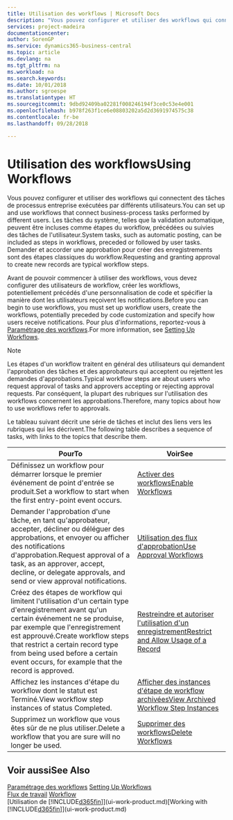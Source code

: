 ```yaml
---
title: Utilisation des workflows | Microsoft Docs
description: "Vous pouvez configurer et utiliser des workflows qui connectent des tâches de processus entreprise exécutées par différents utilisateurs. Les tâches du système, telles que la validation automatique, peuvent être incluses comme étapes du workflow, précédées ou suivies des tâches de l'utilisateur. Demander et accorder une approbation pour créer des enregistrements sont des étapes classiques du workflow."
services: project-madeira
documentationcenter: 
author: SorenGP
ms.service: dynamics365-business-central
ms.topic: article
ms.devlang: na
ms.tgt_pltfrm: na
ms.workload: na
ms.search.keywords: 
ms.date: 10/01/2018
ms.author: sgroespe
ms.translationtype: HT
ms.sourcegitcommit: 9dbd92409ba02281f008246194f3ce0c53e4e001
ms.openlocfilehash: b978f263f1ce6e08803202a5d2d3691974575c38
ms.contentlocale: fr-be
ms.lasthandoff: 09/28/2018

---
```

# <a name="using-workflows"></a><span data-ttu-id="e90e1-105">Utilisation des workflows</span><span class="sxs-lookup"><span data-stu-id="e90e1-105">Using Workflows</span></span>
<span data-ttu-id="e90e1-106">Vous pouvez configurer et utiliser des workflows qui connectent des tâches de processus entreprise exécutées par différents utilisateurs.</span><span class="sxs-lookup"><span data-stu-id="e90e1-106">You can set up and use workflows that connect business-process tasks performed by different users.</span></span> <span data-ttu-id="e90e1-107">Les tâches du système, telles que la validation automatique, peuvent être incluses comme étapes du workflow, précédées ou suivies des tâches de l'utilisateur.</span><span class="sxs-lookup"><span data-stu-id="e90e1-107">System tasks, such as automatic posting, can be included as steps in workflows, preceded or followed by user tasks.</span></span> <span data-ttu-id="e90e1-108">Demander et accorder une approbation pour créer des enregistrements sont des étapes classiques du workflow.</span><span class="sxs-lookup"><span data-stu-id="e90e1-108">Requesting and granting approval to create new records are typical workflow steps.</span></span>  

 <span data-ttu-id="e90e1-109">Avant de pouvoir commencer à utiliser des workflows, vous devez configurer des utilisateurs de workflow, créer les workflows, potentiellement précédés d'une personnalisation de code et spécifier la manière dont les utilisateurs reçoivent les notifications.</span><span class="sxs-lookup"><span data-stu-id="e90e1-109">Before you can begin to use workflows, you must set up workflow users, create the workflows, potentially preceded by code customization and specify how users receive notifications.</span></span> <span data-ttu-id="e90e1-110">Pour plus d'informations, reportez-vous à [Paramétrage des workflows](across-set-up-workflows.md).</span><span class="sxs-lookup"><span data-stu-id="e90e1-110">For more information, see [Setting Up Workflows](across-set-up-workflows.md).</span></span>  

> [!NOTE]  
>  <span data-ttu-id="e90e1-111">Les étapes d'un workflow traitent en général des utilisateurs qui demandent l'approbation des tâches et des approbateurs qui acceptent ou rejettent les demandes d'approbations.</span><span class="sxs-lookup"><span data-stu-id="e90e1-111">Typical workflow steps are about users who request approval of tasks and approvers accepting or rejecting approval requests.</span></span> <span data-ttu-id="e90e1-112">Par conséquent, la plupart des rubriques sur l'utilisation des workflows concernent les approbations.</span><span class="sxs-lookup"><span data-stu-id="e90e1-112">Therefore, many topics about how to use workflows refer to approvals.</span></span>  

 <span data-ttu-id="e90e1-113">Le tableau suivant décrit une série de tâches et inclut des liens vers les rubriques qui les décrivent.</span><span class="sxs-lookup"><span data-stu-id="e90e1-113">The following table describes a sequence of tasks, with links to the topics that describe them.</span></span>  

|<span data-ttu-id="e90e1-114">**Pour**</span><span class="sxs-lookup"><span data-stu-id="e90e1-114">**To**</span></span>|<span data-ttu-id="e90e1-115">**Voir**</span><span class="sxs-lookup"><span data-stu-id="e90e1-115">**See**</span></span>|  
|------------|-------------|  
|<span data-ttu-id="e90e1-116">Définissez un workflow pour démarrer lorsque le premier événement de point d'entrée se produit.</span><span class="sxs-lookup"><span data-stu-id="e90e1-116">Set a workflow to start when the first entry-point event occurs.</span></span>|[<span data-ttu-id="e90e1-117">Activer des workflows</span><span class="sxs-lookup"><span data-stu-id="e90e1-117">Enable Workflows</span></span>](across-how-to-enable-workflows.md)|  
|<span data-ttu-id="e90e1-118">Demander l'approbation d'une tâche, en tant qu'approbateur, accepter, décliner ou déléguer des approbations, et envoyer ou afficher des notifications d'approbation.</span><span class="sxs-lookup"><span data-stu-id="e90e1-118">Request approval of a task, as an approver, accept, decline, or delegate approvals, and send or view approval notifications.</span></span>|[<span data-ttu-id="e90e1-119">Utilisation des flux d'approbation</span><span class="sxs-lookup"><span data-stu-id="e90e1-119">Use Approval Workflows</span></span>](across-how-use-approval-workflows.md)|  
|<span data-ttu-id="e90e1-120">Créez des étapes de workflow qui limitent l'utilisation d'un certain type d'enregistrement avant qu'un certain événement ne se produise, par exemple que l'enregistrement est approuvé.</span><span class="sxs-lookup"><span data-stu-id="e90e1-120">Create workflow steps that restrict a certain record type from being used before a certain event occurs, for example that the record is approved.</span></span>|[<span data-ttu-id="e90e1-121">Restreindre et autoriser l'utilisation d'un enregistrement</span><span class="sxs-lookup"><span data-stu-id="e90e1-121">Restrict and Allow Usage of a Record</span></span>](across-how-to-restrict-and-allow-usage-of-a-record.md)|  
|<span data-ttu-id="e90e1-122">Affichez les instances d'étape du workflow dont le statut est Terminé.</span><span class="sxs-lookup"><span data-stu-id="e90e1-122">View workflow step instances of status Completed.</span></span>|[<span data-ttu-id="e90e1-123">Afficher des instances d'étape de workflow archivées</span><span class="sxs-lookup"><span data-stu-id="e90e1-123">View Archived Workflow Step Instances</span></span>](across-how-to-view-archived-workflow-step-instances.md)|  
|<span data-ttu-id="e90e1-124">Supprimez un workflow que vous êtes sûr de ne plus utiliser.</span><span class="sxs-lookup"><span data-stu-id="e90e1-124">Delete a workflow that you are sure will no longer be used.</span></span>|[<span data-ttu-id="e90e1-125">Supprimer des workflows</span><span class="sxs-lookup"><span data-stu-id="e90e1-125">Delete Workflows</span></span>](across-how-to-delete-workflows.md)|  

## <a name="see-also"></a><span data-ttu-id="e90e1-126">Voir aussi</span><span class="sxs-lookup"><span data-stu-id="e90e1-126">See Also</span></span>  
<span data-ttu-id="e90e1-127">[Paramétrage des workflows](across-set-up-workflows.md) </span><span class="sxs-lookup"><span data-stu-id="e90e1-127">[Setting Up Workflows](across-set-up-workflows.md) </span></span>  
<span data-ttu-id="e90e1-128">[Flux de travail](across-workflow.md) </span><span class="sxs-lookup"><span data-stu-id="e90e1-128">[Workflow](across-workflow.md) </span></span>  
<span data-ttu-id="e90e1-129">[Utilisation de [!INCLUDE[d365fin](includes/d365fin_md.md)]](ui-work-product.md)</span><span class="sxs-lookup"><span data-stu-id="e90e1-129">[Working with [!INCLUDE[d365fin](includes/d365fin_md.md)]](ui-work-product.md)</span></span>

